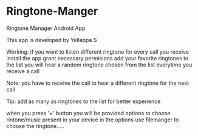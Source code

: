 # Ringtone-Manger
Ringtone Manager Android App

This app is developed by Yellappa S 

Working:
if you want to listen different ringtone for every call you receive 
install the app grant necessary permisions
add your favorite ringtones to the list
you will hear a random ringtone chosen from the list
everytime you receive a call

Note: you have to receive the call to hear a different ringtone for the next call

Tip: add as many as ringtones to the list for better experience 

 when you press '+' button you will be provided options to 
 choose rintone/music present in your device  in the options
 use filemanger to choose the ringtone.....

